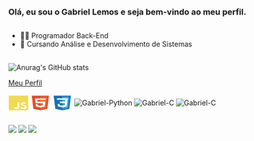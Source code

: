 ### Olá, eu sou o Gabriel Lemos e seja bem-vindo ao meu perfil. 

##
- 👨‍💻 Programador Back-End
- 🌱 Cursando Análise e Desenvolvimento de Sistemas
##
![Anurag's GitHub stats](https://github-readme-stats.vercel.app/api?username=gabriellemosc&show_icons=true&theme=radical)

<div>
  <a href="https://github.com/gabriellemosc">Meu Perfil</a>
  <div style="display: inline_block"><br>
  <img align="center" alt="Gabriel-JS" height="30" width="40" src="https://raw.githubusercontent.com/devicons/devicon/master/icons/javascript/javascript-plain.svg">
      <img align="center" alt="Gabriel-HTML" height="30" width="40" src="https://raw.githubusercontent.com/devicons/devicon/master/icons/html5/html5-original.svg">
        <img align="center" alt="Gabriel-CSS" height="30" width="40" src="https://raw.githubusercontent.com/devicons/devicon/master/icons/css3/css3-original.svg">
        <img align="center" alt="Gabriel-Python" height="40" width="40" src="https://github.com/yurijserrano/Github-Profile-Readme-Logos/blob/master/programming%20languages/python.svg">
        <img align="center" alt="Gabriel-C" height="40" width="40" src="https://github.com/yurijserrano/Github-Profile-Readme-Logos/blob/master/programming%20languages/c%2B%2B.svg">
        <img align="center" alt="Gabriel-C" height="40" width="40" src="https://github.com/yurijserrano/Github-Profile-Readme-Logos/blob/master/frameworks/flask.svg">
        
        
</div>

##
<a href="https://instagram.com/gabriel_lemoscc" target="_blank"><img src="https://img.shields.io/badge/-Instagram-%23E4405F?style=for-the-badge&logo=instagram&logoColor=white" target="_blank"></a>
<a href = "mailto:gabriel.lemos1910@gmail.com"><img src="https://img.shields.io/badge/-Gmail-%23333?style=for-the-badge&logo=gmail&logoColor=white" target="_blank"></a>
 <a target="_blank"><img src="https://img.shields.io/badge/-LinkedIn-%230077B5?style=for-the-badge&logo=linkedin&logoColor=white" target="_blank"></a> 
 
  
